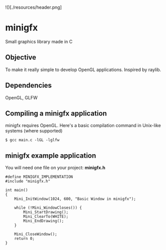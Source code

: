 !()[./resources/header.png]

# minigfx
Small graphics library made in C

## Objective
To make it really simple to develop OpenGL applications. Inspired by raylib.

## Dependencies
OpenGL, GLFW

## Compiling a minigfx application
minigfx requires OpenGL. Here's a basic compilation command in Unix-like systems (where supported)
```
$ gcc main.c -lGL -lglfw
```

## minigfx example application
You will need one file on your project: **minigfx.h**
```
#define MINIGFX_IMPLEMENTATION
#include "minigfx.h"

int main()
{
    Mini_InitWindow(1024, 600, "Basic Window in minigfx");

    while (!Mini_WindowCloses()) {
        Mini_StartDrawing();
        Mini_ClearTo(WHITE);
        Mini_EndDrawing();
    }

    Mini_CloseWindow();
    return 0;
}
```